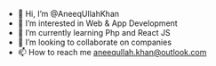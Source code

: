 - 👋 Hi, I’m @AneeqUllahKhan
- 👀 I’m interested in Web & App Development
- 🌱 I’m currently learning Php and React JS
- 💞️ I’m looking to collaborate on companies
- 📫 How to reach me aneequllah.khan@outlook.com

<!---
AneeqUllahKhan/AneeqUllahKhan is a ✨ special ✨ repository because its `README.md` (this file) appears on your GitHub profile.
You can click the Preview link to take a look at your changes.
--->
